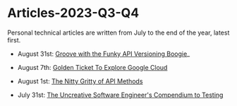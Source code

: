 # Articles-2023-Q3-Q4
Personal technical articles are written from July to the end of the year, latest first.


- August 31st: [Groove with the Funky API Versioning Boogie](https://dev.to/veldakiara/groove-with-the-funky-api-versioning-boogie-2n7l)_

- August 7th: [Golden Ticket To Explore Google Cloud](https://dev.to/veldakiara/golden-ticket-to-explore-google-cloud-54ng)

- August 1st: [The Nitty Gritty of API Methods](https://dev.to/veldakiara/the-nitty-gritty-of-api-methods-2m4h)

- July 31st: [The Uncreative Software Engineer's Compendium to Testing](https://dev.to/veldakiara/the-uncreative-software-engineers-compendium-to-testing-3b10)
